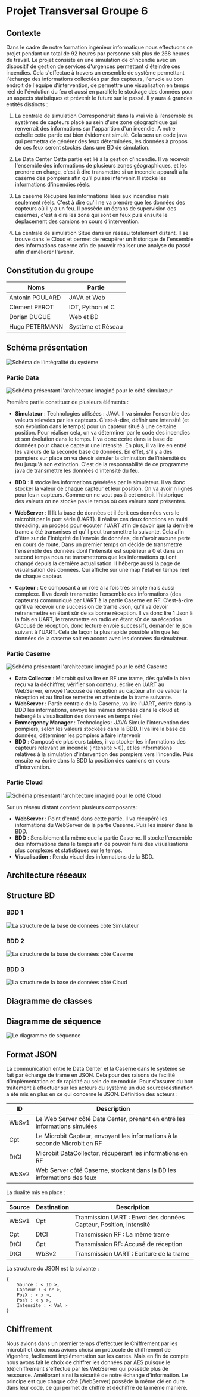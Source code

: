 ﻿


# Projet Transversal Groupe 6
## Contexte

Dans le cadre de notre formation ingénieur informatique nous effectuons ce projet pendant un total de 92 heures par personne soit plus de 268 heures de travail.
Le projet consiste en une simulation de d'incendie avec un dispositif de gestion de services d'urgences permettant d'éteindre ces incendies. Cela s'effectue à travers un ensemble de système permettant l'échange des informations collectées par des capteurs, l'envoie au bon endroit de l'équipe d'intervention, de permettre une visualisation en temps réel de l'évolution du feu et aussi en parallèle le stockage des données pour un aspects statistiques et prévenir le future sur le passé.
Il y aura 4 grandes entités distincts : 

 1. La centrale de simulation 
Correspondrait dans la vrai vie à l'ensemble du systèmes de capteurs placé au sein d'une zone géographique qui renverrait des informations sur l'apparition d'un incendie. A notre échelle cette partie est bien évidement simulé. Cela sera un code java qui permettra de générer des feux déterminées, les données à propos de ces feux seront stockés dans une BD de simulation.

 2. Le Data Center
Cette partie est lié à la gestion d'incendie. Il va recevoir l'ensemble des informations de plusieurs zones géographiques, et les prendre en charge, c'est à dire transmettre si un incendie apparaît à la caserne des pompiers afin qu'il puisse intervenir. Il stocke les informations d'incendies réels. 

3. La caserne 
Récupère les informations liées aux incendies mais seulement réels. C'est à dire qu'il ne va prendre que les données des capteurs où il y a un feu. Il possède un écrans de supervision des casernes, c'est à dire les zone qui sont en feux puis ensuite le déplacement des camions en cours d'intervention. 


 4. La centrale de simulation
Situé dans un réseau totalement distant. Il se trouve dans le Cloud et permet de récupérer un historique de l'ensemble des informations caserne afin de pouvoir réaliser une analyse du passé afin d'améliorer l'avenir. 

 

## Constitution du groupe

| Noms | Partie |
|--|--|
| Antonin POULARD | JAVA et Web |
| Clément PEROT | IOT, Python et C |
| Dorian DUGUE | Web et BD |
| Hugo PETERMANN | Système et Réseau |


## Schéma présentation
![Schéma de l'intégralité du système](Reference%5CImages%5CSch%C3%A9maAll.png)

### Partie Data
![Schéma présentant l'architecture imaginé pour le côté simulateur](Reference%5CImages%5CSch%C3%A9maData.PNG)

Première partie constituer de plusieurs éléments :

 - **Simulateur** : 
Technologies utilisées : JAVA.
Il va simuler l'ensemble des valeurs relevées par les capteurs. C'est-à-dire, définir une intensité (et son évolution dans le temps) pour un capteur situé à une certaine position.
Pour réaliser cela, on va déterminer par le code des incendies et son évolution dans le temps. Il va donc écrire dans la base de données pour chaque capteur une intensité.
En plus, il va lire en entré les valeurs de la seconde base de données. En effet, s'il y a des pompiers sur place on va devoir simuler la diminution de l'intensité du feu jusqu'à son extinction. C'est de la responsabilité de ce programme java de transmettre les données d'intensité du feu.

 - **BDD** :
Il stocke les informations générées par le simulateur. Il va donc stocker la valeur de chaque capteur et leur position. On va avoir n lignes pour les n capteurs. Comme on ne veut pas à cet endroit l'historique des valeurs on ne stocke pas le temps où ces valeurs sont présentes.
 - **WebServer** :
Il lit la base de données et il écrit ces données vers le microbit par le port série (UART). Il réalise ces deux fonctions en multi threading, un process pour écouter l'UART afin de savoir que la dernière trame a été transmises et qu'il peut transmettre la suivante. Cela afin d'être sur de l'intégrité de l'envoie de données, de n'avoir aucune perte en cours de route. Dans un premier temps on décide de transmettre l'ensemble des données dont l'intensité est supérieur à 0 et dans un second temps nous ne transmettrons que les informations qui ont changé depuis la dernière actualisation.
Il héberge aussi la page de visualisation des données. Qui affiche sur une map l'état en temps réel de chaque capteur.
 - **Capteur** :
Ce composant à un rôle à la fois très simple mais aussi complexe. Il va devoir transmettre l’ensemble des informations (des capteurs) communiqué par UART à la partie Caserne en RF. C'est-à-dire qu'il va recevoir une succession de trame Json, qu'il va devoir retransmettre en étant sûr de sa bonne réception. Il va donc lire 1 Json à la fois en UART, le transmettre en radio en étant sûr de sa réception (Accusé de réception, donc lecture envoie successif), demander le json suivant à l'UART. Cela de façon la plus rapide possible afin que les données de la caserne soit en accord avec les données du simulateur. 

### Partie Caserne
![Schéma présentant l'architecture imaginé pour le côté Caserne](Reference%5CImages%5CSch%C3%A9maCaserne.PNG)
- **Data Collector** : 
Microbit qui va lire en RF une trame, dès qu'elle la bien reçu va la déchiffrer, vérifier son contenu, écrire en UART au WebServer, envoyé l'accusé de réception au capteur afin de valider la réception et au final se remettre en attente de la trame suivante.
 - **WebServer** :
Partie centrale de la Caserne, va lire l'UART, écrire dans la BDD les informations, envoyé les mêmes données dans le cloud et hébergé la visualisation des données en temps réel.
 - **Emmergency Manager** :
Technologies : JAVA
Simule l'intervention des pompiers, selon les valeurs stockées dans la BDD. Il va lire la base de données, déterminer les pompiers à faire intervenir 
 - **BDD** :
Composé de plusieurs tables, il va stocker les informations des capteurs relevant un incendie (intensité > 0), et les informations relatives à la simulation d'intervention des pompiers vers l'incendie. Puis ensuite va écrire dans la BDD la position des camions en cours d'intervention.



### Partie Cloud

![Schéma présentant l'architecture imaginé pour le côté Cloud](Reference%5CImage%5CSch%C3%A9maCloud.PNG)

Sur un réseau distant contient plusieurs composants:
 - **WebServer** :
Point d'entré dans cette partie. Il va récupéré les informations du WebServer de la partie Caserne. Puis les insérer dans la BDD. 
 -  **BDD** :
Sensiblement la même que la partie Caserne. Il stocke l'ensemble des informations dans le temps afin de pouvoir faire des visualisations plus complexes et statistiques sur le temps. 
 -  **Visualisation** :
Rendu visuel des informations de la BDD.

## Architecture réseaux


## Structure BD
### BDD 1
![La structure de la base de données côté Simulateur](%5CReference%5CImages%5CDatabaseSchema_BD2.png)

### BDD 2
![La structure de la base de données côté Caserne](Reference%5CImages%5CDatabaseSchemaEmergency.png)

### BDD 3
![La structure de la base de données côté Cloud](Reference%5CImages%5CDatabaseSchemaEmergency.png)


## Diagramme de classes


## Diagramme de séquence
![Le diagramme de séquence](Reference%5CImages%5CDiagSequence.png)

## Format JSON
La communication entre le Data Center et la Caserne dans le système se fait par échange de trame en JSON. Cela pour des raisons de facilité d’implémentation et de rapidité au sein de ce module. 
Pour s'assurer du bon traitement à effectuer sur les acteurs du système un duo source/destination a été mis en plus en ce qui concerne le JSON.
Définition des acteurs :

| ID| Description|
|--|--|
| WbSv1 | Le Web Server côté Data Center, prenant en entré les informations simulées |
| Cpt | Le Microbit Capteur, envoyant les informations à la seconde Microbit en RF |
| DtCl | Microbit DataCollector, récupérant les informations en RF |
| WbSv2 | Web Server côté Caserne, stockant dans la BD les informations des feux |

La dualité mis en place :

| Source | Destination| Description |
|--|--|--|
| WbSv1 | Cpt  | Tranmission UART : Envoi des données Capteur, Position, Intensité |
| Cpt | DtCl  | Transmission RF : La même trame |
| DtCl | Cpt | Transmission RF: Accusé de réception |
| DtCl | WbSv2  | Transmission UART : Ecriture de la trame |

La structure du JSON est la suivante :

    {
	    Source : < ID >,
	    Capteur : < n° >,
	    PosX : < x >,
	    PosY : < y >,
	    Intensite : < Val >
	}

## Chiffrement 
Nous avions dans un premier temps d'effectuer le Chiffrement par les microbit et donc nous avions choisi un protocole de chiffrement de Vigenère, facilement implémentation sur les cartes. Mais en fin de compte nous avons fait le choix de chiffrer les données par AES puisque le (dé)chiffrement s'effectue par les WebServer qui possède plus de ressource. Améliorant ainsi la sécurité de notre échange d'information.
Le principe est que chaque côté (WebServer) possède la même clé en dure dans leur code, ce qui permet de chiffré et déchiffré de la même manière.




